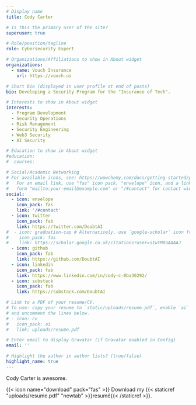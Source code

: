 ```yaml
---
# Display name
title: Cody Carter

# Is this the primary user of the site?
superuser: true

# Role/position/tagline
role: Cybersecurity Expert

# Organizations/Affiliations to show in About widget
organizations:
  - name: Vouch Insurance
    url: https://vouch.us

# Short bio (displayed in user profile at end of posts)
bio: Developing a Security Program for the "Insurance of Tech".

# Interests to show in About widget
interests:
  - Program Development
  - Security Operations
  - Risk Management
  - Security Engineering
  - Web3 Security
  - AI Security

# Education to show in About widget
#education:
#  courses: 

# Social/Academic Networking
# For available icons, see: https://wowchemy.com/docs/getting-started/page-builder/#icons
#   For an email link, use "fas" icon pack, "envelope" icon, and a link in the
#   form "mailto:your-email@example.com" or "/#contact" for contact widget.
social:
  - icon: envelope
    icon_pack: fas
    link: '/#contact'
  - icon: twitter
    icon_pack: fab
    link: https://twitter.com/DoubtAI
#  - icon: graduation-cap # Alternatively, use `google-scholar` icon from `ai` icon pack
#    icon_pack: fas
#    link: https://scholar.google.co.uk/citations?user=sIwtMXoAAAAJ
  - icon: github
    icon_pack: fab
    link: https://github.com/DoubtAI
  - icon: linkedin
    icon_pack: fab
    link: https://www.linkedin.com/in/cody-c-0ba30292/
  - icon: substack
    icon_pack: fab
    link: https://substack.com/DoubtAI

# Link to a PDF of your resume/CV.
# To use: copy your resume to `static/uploads/resume.pdf`, enable `ai` icons in `params.toml`,
# and uncomment the lines below.
# - icon: cv
#   icon_pack: ai
#   link: uploads/resume.pdf

# Enter email to display Gravatar (if Gravatar enabled in Config)
email: ''

# Highlight the author in author lists? (true/false)
highlight_name: true
---
```


Cody Carter is awesome.

{{< icon name="download" pack="fas" >}} Download my {{< staticref "uploads/resume.pdf" "newtab" >}}resumé{{< /staticref >}}.
